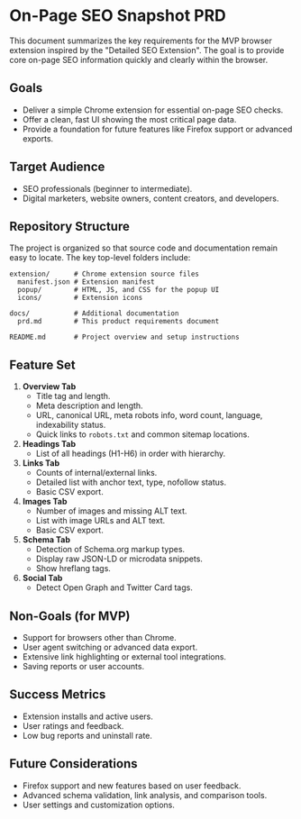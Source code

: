 # On-Page SEO Snapshot PRD

This document summarizes the key requirements for the MVP browser extension inspired by the "Detailed SEO Extension". The goal is to provide core on-page SEO information quickly and clearly within the browser.

## Goals
- Deliver a simple Chrome extension for essential on-page SEO checks.
- Offer a clean, fast UI showing the most critical page data.
- Provide a foundation for future features like Firefox support or advanced exports.

## Target Audience
- SEO professionals (beginner to intermediate).
- Digital marketers, website owners, content creators, and developers.

## Repository Structure
The project is organized so that source code and documentation remain easy to
locate. The key top-level folders include:

```
extension/      # Chrome extension source files
  manifest.json # Extension manifest
  popup/        # HTML, JS, and CSS for the popup UI
  icons/        # Extension icons

docs/           # Additional documentation
  prd.md        # This product requirements document

README.md       # Project overview and setup instructions
```

## Feature Set
1. **Overview Tab**
   - Title tag and length.
   - Meta description and length.
   - URL, canonical URL, meta robots info, word count, language, indexability status.
   - Quick links to `robots.txt` and common sitemap locations.
2. **Headings Tab**
   - List of all headings (H1-H6) in order with hierarchy.
3. **Links Tab**
   - Counts of internal/external links.
   - Detailed list with anchor text, type, nofollow status.
   - Basic CSV export.
4. **Images Tab**
   - Number of images and missing ALT text.
   - List with image URLs and ALT text.
   - Basic CSV export.
5. **Schema Tab**
   - Detection of Schema.org markup types.
   - Display raw JSON-LD or microdata snippets.
   - Show hreflang tags.
6. **Social Tab**
   - Detect Open Graph and Twitter Card tags.

## Non-Goals (for MVP)
- Support for browsers other than Chrome.
- User agent switching or advanced data export.
- Extensive link highlighting or external tool integrations.
- Saving reports or user accounts.

## Success Metrics
- Extension installs and active users.
- User ratings and feedback.
- Low bug reports and uninstall rate.

## Future Considerations
- Firefox support and new features based on user feedback.
- Advanced schema validation, link analysis, and comparison tools.
- User settings and customization options.
